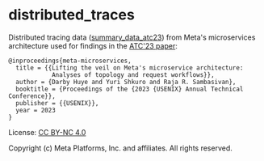 # distributed_traces

Distributed tracing data ([summary_data_atc23](./summary_data_atc23/)) from Meta's microservices architecture used for findings in the [ATC'23 paper][atc23]:

```
@inproceedings{meta-microservices,
  title = {{Lifting the veil on Meta's microservice architecture: 
            Analyses of topology and request workflows}},
  author = {Darby Huye and Yuri Shkuro and Raja R. Sambasivan},
  booktitle = {Proceedings of the {2023 {USENIX} Annual Technical Conference}},
  publisher = {{USENIX}},
  year = 2023
}
```
License: [CC BY-NC 4.0](./LICENSE)

Copyright (c) Meta Platforms, Inc. and affiliates. All rights reserved.

[atc23]: https://www.usenix.org/conference/atc23/presentation/huyedarby
